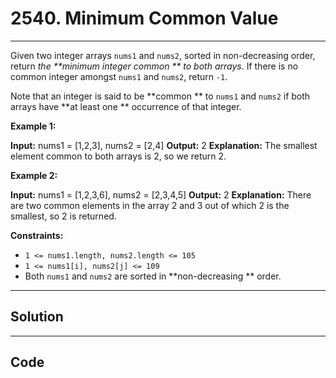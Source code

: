 # 2540. Minimum Common Value

---

Given two integer arrays `nums1` and `nums2`, sorted in non-decreasing order, return _the **minimum integer common ** to both arrays_. If there is no common integer amongst `nums1` and `nums2`, return `-1`.

Note that an integer is said to be **common ** to `nums1` and `nums2` if both arrays have **at least one ** occurrence of that integer.

 

**Example 1:**


**Input:** nums1 = [1,2,3], nums2 = [2,4]
**Output:** 2
**Explanation:** The smallest element common to both arrays is 2, so we return 2.


**Example 2:**


**Input:** nums1 = [1,2,3,6], nums2 = [2,3,4,5]
**Output:** 2
**Explanation:** There are two common elements in the array 2 and 3 out of which 2 is the smallest, so 2 is returned.


 

**Constraints:**

  * `1 <= nums1.length, nums2.length <= 105`
  * `1 <= nums1[i], nums2[j] <= 109`
  * Both `nums1` and `nums2` are sorted in **non-decreasing ** order.

---

## Solution



---

## Code
```python


```